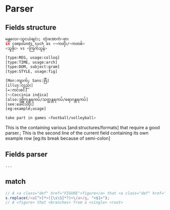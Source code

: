 # Parser

## Fields structure

```bash
မန္တလေး~သူငယ်ချင်း; တုံးအောက်~ဖား
in compounds such as <~ကတိုး/~ကတစ်>
<သူခိုး> vs <ကြက်သွန်>

[type:REG, usage:colloq]
[type:TIME, usage:arch]
[type:DOM, subject:gram]
[type:STYLE, usage:fig]

[Mon:ကျာက်; Sans:ၐြီ]
[illus:လှည်း]
[=:ကင်းစင်]
[~:Coccinia indica]
[also:ဒုဗ္ဘိက္ခန္တရကပ်/သတ္ထန္တရကပ်/ရောဂန္တရကပ်]
[see:ခေါင်းတုံး]
[eg:example;usage]

take part in games <football/volleyball>

```

This is the <field> containing various [and:structures/formats] that require a good parser.; This is the second line of the current field containing its own example row [eg:its break because of semi-colon]

## Fields parser

```bash
...
```

## match

```js
// A <a class="def" href="FIGURE">figure</a> that <a class="def" href="BRANCH">branches</a> from a <a class="def" href="SINGLE">single</a> <a class="def" href="ROOT">root</a>
s.replace(/<a[^>]*>([\s\S]*?)<\/a>/g, "<$1>");
// A <figure> that <branches> from a <single> <root>
```
